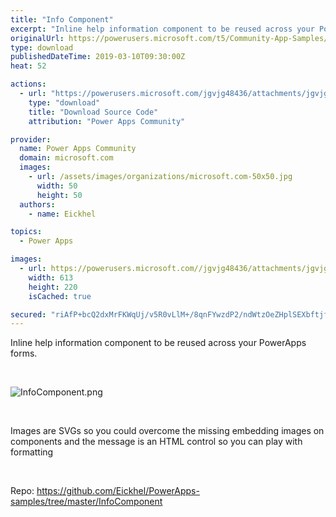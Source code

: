 ```yaml
---
title: "Info Component"
excerpt: "Inline help information component to be reused across your PowerApps forms. Images are SVGs so you could overcome the missing embedding images on"
originalUrl: https://powerusers.microsoft.com/t5/Community-App-Samples/Info-Component/td-p/248841
type: download
publishedDateTime: 2019-03-10T09:30:00Z
heat: 52

actions:
  - url: "https://powerusers.microsoft.com/jgvjg48436/attachments/jgvjg48436/AppFeedbackGallery/132/2/InfoComponent_20190227.msapp"
    type: "download"
    title: "Download Source Code"
    attribution: "Power Apps Community"

provider:
  name: Power Apps Community
  domain: microsoft.com
  images:
    - url: /assets/images/organizations/microsoft.com-50x50.jpg
      width: 50
      height: 50
  authors:
    - name: Eickhel

topics:
  - Power Apps

images:
  - url: https://powerusers.microsoft.com//jgvjg48436/attachments/jgvjg48436/AppFeedbackGallery/132/1/InfoComponent.png
    width: 613
    height: 220
    isCached: true

secured: "riAfP+bcQ2dxMrFKWqUj/v5R0vLlM+/8qnFYwzdP2/ndWtzOeZHplSEXbftjfXq7Ukdn6S7Oj10LFwvh7j/k8RKhdfr9xYn2wQNYf3SVWZ3fAJNxLdj94n8GzgAWg+lDLfW1iYWFD+hduMVI9ouDwA51U5jKgxRZwt1Q1CZF4AvxMpKme9sKqiiTy/1T0iwHdhgBcBmj0aujLrMC3kqIiHYQ+QOhNuw8M/YUVVbvP824M8kS1L1eMPhfIV1MROxhFoXLnqfqe6On1TM1wnuHiXJSYn6y29FIh8rQU0ilThB+rsTI+WSuAlEPR4R5H3ijqRkBr4vvoDmjkqENdZWEG/eq9SXbS7ilh3zlbLTcWWd1YDInNgrf7ZOZ7y7/BgptX8pbLLzl2+N994qcSBP5qw==;6wJJTbgAoe31MhuADQdeeQ=="
---
```

<p>Inline help information component to be reused across your PowerApps forms.</p><p>&nbsp;</p><p><span class="lia-inline-image-display-wrapper lia-image-align-inline" image-alt="InfoComponent.png" style="width: 613px;"><img src="https://powerusers.microsoft.com/t5/image/serverpage/image-id/55737i38E64E9F15D1BBFB/image-size/large?v=1.0&amp;px=999" title="InfoComponent.png" alt="InfoComponent.png" li-image-url="https://powerusers.microsoft.com/t5/image/serverpage/image-id/55737i38E64E9F15D1BBFB?v=1.0" li-image-display-id="'55737i38E64E9F15D1BBFB'" li-message-uid="'248841'" li-messages-message-image="true" li-bindable="" class="lia-media-image" tabindex="0" li-bypass-lightbox-when-linked="true" li-use-hover-links="false"></span></p><p>&nbsp;</p><p><span class="rn-13yce4e rn-fnigne rn-ndvcnb rn-gxnn5r rn-deolkf rn-homxoj rn-1471scf rn-14xgk7a rn-7cikom rn-o11vmf rn-ebii48 rn-gul640 rn-ad9z0x rn-1mnahxq rn-61z16t rn-p1pxzi rn-11wrixw rn-bcqeeo rn-wk8lta rn-9aemit rn-1mdbw0j rn-gy4na3 rn-bauka4 rn-irrty rn-qvutc0">Images are SVGs so you could overcome the missing embedding images on components and the message is an HTML control so you can play with formatting</span></p><p>&nbsp;</p><p>Repo: <a href="https://github.com/Eickhel/PowerApps-samples/tree/master/InfoComponent" target="_blank" rel="noopener nofollow noopener noreferrer">https://github.com/Eickhel/PowerApps-samples/tree/master/InfoComponent</a></p>

